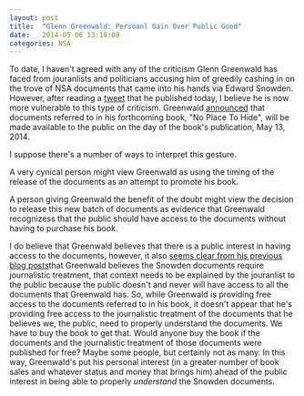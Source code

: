 ```yaml
---
layout: post
title:  "Glenn Greenwald: Persoanl Gain Over Public Good"
date:   2014-05-06 13:18:08
categories: NSA
---
```


To date, I haven't agreed with any of the criticism Glenn Greenwald has faced from jouranlists and politicians accusing him of greedily cashing in on the trove of NSA documents that came into his hands via Edward Snowden.  However, after reading a <a href="https://twitter.com/ggreenwald/status/464083369513746432">tweet</a> that he published today, I believe he is now more vulnerable to this type of criticism.  Greenwald <a href="https://twitter.com/ggreenwald/status/464083369513746432">announced</a> that documents referred to in his forthcoming book, "No Place To Hide", will be made available to the public on the day of the book's publication, May 13, 2014. 

I suppose there's a number of ways to interpret this gesture.  

A very cynical person might view Greenwald as using the timing of the release of the documents as an attempt to promote his book.  

A person giving Greenwald the benefit of the doubt might view the decision to release this new batch of documents as evidence that Greenwald recognizess that the public should have access to the documents without having to purchase his book. 

I do believe that Greenwald believes that there is a public interest in having access to the documents, however, it also <a href="https://firstlook.org/theintercept/2014/03/23/facts-nsa-stories-reported/">seems clear from his previous blog posts</a>that Greenwald believes the Snowden documents require journalistic treatment, that context needs to be explained by the jouranlist to the public because the public doesn't and never will have access to all the documents that Greenwald has.  So, while Greenwald is providing free access to the documents referred to in his book, it doesn't appear that he's providing free access to the journalistic treatment of the documents that he believes we, the public, need to properly understand the documents.  We have to buy the book to get that.  Would anyone buy the book if the documents and the journalistic treatment of those documents were published for free? Maybe some people, but certainly not as many.  In this way, Greenwald's put his personal interest (in a greater number of book sales and whatever status and money that brings him) ahead of the public interest in being able to properly <i>understand</i> the Snowden documents.